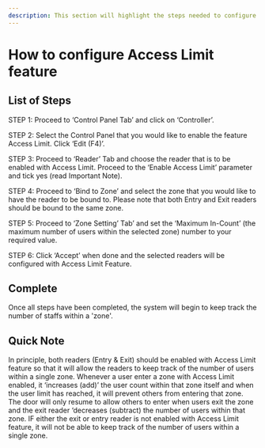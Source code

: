 ```yaml
---
description: This section will highlight the steps needed to configure Access Limit feature
---
```


# How to configure Access Limit feature

## List of Steps

STEP 1: Proceed to ‘Control Panel Tab’ and click on ‘Controller’.

STEP 2: Select the Control Panel that you would like to enable the feature Access Limit. Click ‘Edit \(F4\)’.

STEP 3: Proceed to ‘Reader’ Tab and choose the reader that is to be enabled with Access Limit. Proceed to the ‘Enable Access Limit’ parameter and tick yes \(read Important Note\).

STEP 4: Proceed to ‘Bind to Zone’ and select the zone that you would like to have the reader to be bound to. Please note that both Entry and Exit readers should be bound to the same zone.

STEP 5: Proceed to ‘Zone Setting’ Tab’ and set the ‘Maximum In-Count’ \(the maximum number of users within the selected zone\) number to your required value.

STEP 6: Click ‘Accept’ when done and the selected readers will be configured with Access Limit Feature.

## Complete

Once all steps have been completed, the system will begin to keep track the number of staffs within a 'zone'.

## Quick Note

In principle, both readers \(Entry & Exit\) should be enabled with Access Limit feature so that it will allow the readers to keep track of the number of users within a single zone. Whenever a user enter a zone with Access Limit enabled, it ‘increases \(add\)’ the user count within that zone itself and when the user limit has reached, it will prevent others from entering that zone. The door will only resume to allow others to enter when users exit the zone and the exit reader ‘decreases \(subtract\) the number of users within that zone. IF either the exit or entry reader is not enabled with Access Limit feature, it will not be able to keep track of the number of users within a single zone.

